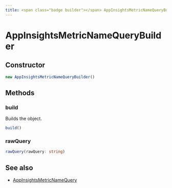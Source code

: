 ```yaml
---
title: <span class="badge builder"></span> AppInsightsMetricNameQueryBuilder
---
```

# <span class="badge builder"></span> AppInsightsMetricNameQueryBuilder

## Constructor

```typescript
new AppInsightsMetricNameQueryBuilder()
```
## Methods

### <span class="badge object-method"></span> build

Builds the object.

```typescript
build()
```

### <span class="badge object-method"></span> rawQuery

```typescript
rawQuery(rawQuery: string)
```

## See also

 * <span class="badge object-type-interface"></span> [AppInsightsMetricNameQuery](./object-AppInsightsMetricNameQuery.md)
